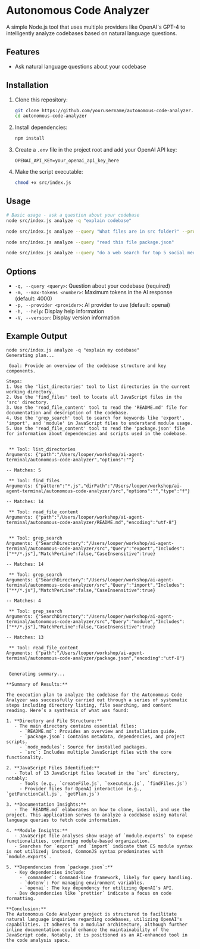 # Autonomous Code Analyzer

A simple Node.js tool that uses multiple providers like OpenAI's GPT-4 to intelligently analyze codebases based on natural language questions.

## Features

- Ask natural language questions about your codebase

## Installation

1. Clone this repository:
   ```bash
   git clone https://github.com/yourusername/autonomous-code-analyzer.git
   cd autonomous-code-analyzer
   ```

2. Install dependencies:
   ```bash
   npm install
   ```

3. Create a `.env` file in the project root and add your OpenAI API key:
   ```
   OPENAI_API_KEY=your_openai_api_key_here
   ```

4. Make the script executable:
   ```bash
   chmod +x src/index.js
   ```

## Usage

```bash
# Basic usage - ask a question about your codebase
node src/index.js analyze -q "explain codebase"

node src/index.js analyze --query "What files are in src folder?" --provider openai

node src/index.js analyze --query "read this file package.json"

node src/index.js analyze --query "do a web search for top 5 social medias and create a json with that info"
```

## Options
- `-q, --query <query>`: Question about your codebase (required)
- `-m, --max-tokens <number>`: Maximum tokens in the AI response (default: 4000)
- `-p, --provider <provider>`: AI provider to use (default: openai)
- `-h, --help`: Display help information
- `-V, --version`: Display version information

## Example Output

```
node src/index.js analyze -q "explain my codebase"
Generating plan...

 Goal: Provide an overview of the codebase structure and key components.

Steps:
1. Use the 'list_directories' tool to list directories in the current working directory.
2. Use the 'find_files' tool to locate all JavaScript files in the 'src' directory.
3. Use the 'read_file_content' tool to read the 'README.md' file for documentation and description of the codebase.
4. Use the 'grep_search' tool to search for keywords like 'export', 'import', and 'module' in JavaScript files to understand module usage.
5. Use the 'read_file_content' tool to read the 'package.json' file for information about dependencies and scripts used in the codebase. 


 ** Tool: list_directories
Arguments: {"path":"/Users/looper/workshop/ai-agent-terminal/autonomous-code-analyzer","options":""}

-- Matches: 5

 ** Tool: find_files
Arguments: {"pattern":"*.js","dirPath":"/Users/looper/workshop/ai-agent-terminal/autonomous-code-analyzer/src","options":"","type":"f"}

-- Matches: 14

 ** Tool: read_file_content
Arguments: {"path":"/Users/looper/workshop/ai-agent-terminal/autonomous-code-analyzer/README.md","encoding":"utf-8"}


 ** Tool: grep_search
Arguments: {"SearchDirectory":"/Users/looper/workshop/ai-agent-terminal/autonomous-code-analyzer/src","Query":"export","Includes":["**/*.js"],"MatchPerLine":false,"CaseInsensitive":true}

-- Matches: 14

 ** Tool: grep_search
Arguments: {"SearchDirectory":"/Users/looper/workshop/ai-agent-terminal/autonomous-code-analyzer/src","Query":"import","Includes":["**/*.js"],"MatchPerLine":false,"CaseInsensitive":true}

-- Matches: 4

 ** Tool: grep_search
Arguments: {"SearchDirectory":"/Users/looper/workshop/ai-agent-terminal/autonomous-code-analyzer/src","Query":"module","Includes":["**/*.js"],"MatchPerLine":false,"CaseInsensitive":true}

-- Matches: 13

 ** Tool: read_file_content
Arguments: {"path":"/Users/looper/workshop/ai-agent-terminal/autonomous-code-analyzer/package.json","encoding":"utf-8"}


 Generating summary... 

**Summary of Results:**

The execution plan to analyze the codebase for the Autonomous Code Analyzer was successfully carried out through a series of systematic steps including directory listing, file searching, and content reading. Here’s a synthesis of what was found:

1. **Directory and File Structure:**
   - The main directory contains essential files:
     - `README.md`: Provides an overview and installation guide.
     - `package.json`: Contains metadata, dependencies, and project scripts.
     - `node_modules`: Source for installed packages.
     - `src`: Includes multiple JavaScript files with the core functionality.

2. **JavaScript Files Identified:**
   - Total of 13 JavaScript files located in the `src` directory, notably:
     - Tools (e.g., `createFile.js`, `executeLs.js`, `findFiles.js`)
     - Provider files for OpenAI interaction (e.g., `getFunctionCall.js`, `getPlan.js`)

3. **Documentation Insights:**
   - The `README.md` elaborates on how to clone, install, and use the project. This application serves to analyze a codebase using natural language queries to fetch code information.

4. **Module Insights:**
   - JavaScript file analyses show usage of `module.exports` to expose functionalities, confirming module-based organization.
   - Searches for `export` and `import` indicate that ES module syntax is not utilized; instead, CommonJS syntax predominates with `module.exports`.

5. **Dependencies from `package.json`:**
   - Key dependencies include:
     - `commander`: Command-line framework, likely for query handling.
     - `dotenv`: For managing environment variables.
     - `openai`: The key dependency for utilizing OpenAI’s API.
   - Dev dependencies like `prettier` indicate a focus on code formatting.

**Conclusion:**
The Autonomous Code Analyzer project is structured to facilitate natural language inquiries regarding codebases, utilizing OpenAI's capabilities. It adheres to a modular architecture, although further inline documentation could enhance the maintainability of the JavaScript code. Notably, it is positioned as an AI-enhanced tool in the code analysis space.
```
